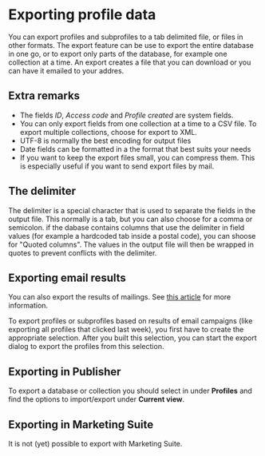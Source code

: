 # Exporting profile data

You can export profiles and subprofiles to a tab delimited file, or files in
other formats. The export feature can be use to export the entire database
in one go, or to export only parts of the database, for example one collection
at a time. An export creates a file that you can download or you can have it
emailed to your addres.

## Extra remarks

* The fields *ID*, *Access code* and *Profile created* are system fields.
* You can only export fields from one collection at a time to a CSV file. To export multiple collections, choose for export to XML.
* UTF-8 is normally the best encoding for output files
* Date fields can be formatted in a the format that best suits your needs
* If you want to keep the export files small, you can compress them. This is especially useful if you want to send export files by mail.


## The delimiter

The delimiter is a special character that is used to separate the fields in
the output file. This normally is a tab, but you can also choose for a comma
or semicolon. if the dabase contains columns that use the delimiter in field
values (for example a hardcoded tab inside a postal code), you can shoose for 
"Quoted columns". The values in the output file will then be wrapped in quotes
to prevent conflicts with the delimiter.

## Exporting email results

You can also export the results of mailings. See [this article](./statistics-export) 
for more information.

To export profiles or subprofiles based on results of email campaigns (like 
exporting all profiles that clicked last week), you first have to create the 
appropriate selection. After you built this selection, you can start the 
export dialog to export the profiles from this selection. 

## Exporting in Publisher

To export a database or collection you should select in under **Profiles** 
and find the options to import/export under **Current view**.

## Exporting in Marketing Suite

It is not (yet) possible to export with Marketing Suite.
